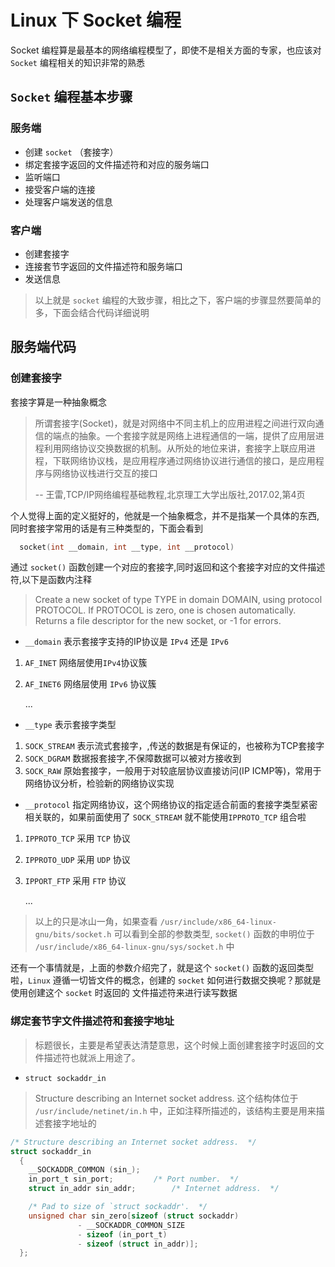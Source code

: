 # Linux 下 Socket 编程

Socket 编程算是最基本的网络编程模型了，即使不是相关方面的专家，也应该对 `Socket` 编程相关的知识非常的熟悉

## `Socket` 编程基本步骤
### 服务端
* 创建 `socket` （套接字）
* 绑定套接字返回的文件描述符和对应的服务端口
* 监听端口
* 接受客户端的连接
* 处理客户端发送的信息

### 客户端
* 创建套接字
* 连接套节字返回的文件描述符和服务端口
* 发送信息

> 以上就是 `socket` 编程的大致步骤，相比之下，客户端的步骤显然要简单的多，下面会结合代码详细说明

## 服务端代码

### 创建套接字

套接字算是一种抽象概念
> 所谓套接字(Socket)，就是对网络中不同主机上的应用进程之间进行双向通信的端点的抽象。一个套接字就是网络上进程通信的一端，提供了应用层进程利用网络协议交换数据的机制。从所处的地位来讲，套接字上联应用进程，下联网络协议栈，是应用程序通过网络协议进行通信的接口，是应用程序与网络协议栈进行交互的接口    
>
>-- 王雷,TCP/IP网络编程基础教程,北京理工大学出版社,2017.02,第4页 

个人觉得上面的定义挺好的，他就是一个抽象概念，并不是指某一个具体的东西,同时套接字常用的话是有三种类型的，下面会看到
```c
  socket(int __domain, int __type, int __protocol)
```
通过 `socket()` 函数创建一个对应的套接字,同时返回和这个套接字对应的文件描述符,以下是函数内注释
> Create a new socket of type TYPE in domain DOMAIN, using protocol PROTOCOL. If PROTOCOL is zero, one is chosen automatically. Returns a file descriptor for the new socket, or -1 for errors.

* `__domain` 表示套接字支持的IP协议是 `IPv4` 还是 `IPv6` 
1. `AF_INET` 网络层使用`IPv4`协议簇
2. `AF_INET6` 网络层使用 `IPv6` 协议簇

    ... 
* `__type` 表示套接字类型
1. `SOCK_STREAM` 表示流式套接字，,传送的数据是有保证的，也被称为TCP套接字
2. `SOCK_DGRAM` 数据报套接字,不保障数据可以被对方接收到
3. `SOCK_RAW` 原始套接字，一般用于对较底层协议直接访问(IP ICMP等)，常用于网络协议分析，检验新的网络协议实现

* `__protocol` 指定网络协议，这个网络协议的指定适合前面的套接字类型紧密相关联的，如果前面使用了 `SOCK_STREAM` 就不能使用`IPPROTO_TCP` 组合啦
1. `IPPROTO_TCP` 采用 `TCP` 协议
2. `IPPROTO_UDP` 采用 `UDP` 协议
3. `IPPORT_FTP` 采用 `FTP` 协议

    ...

> 以上的只是冰山一角，如果查看 `/usr/include/x86_64-linux-gnu/bits/socket.h` 可以看到全部的参数类型, `socket()` 函数的申明位于 `/usr/include/x86_64-linux-gnu/sys/socket.h` 中

还有一个事情就是，上面的参数介绍完了，就是这个 `socket()` 函数的返回类型啦，`Linux` 遵循一切皆文件的概念，创建的 `socket` 如何进行数据交换呢？那就是使用创建这个 `socket` 时返回的 文件描述符来进行读写数据
### 绑定套节字文件描述符和套接字地址
> 标题很长，主要是希望表达清楚意思，这个时候上面创建套接字时返回的文件描述符也就派上用途了。

* `struct sockaddr_in`
> Structure describing an Internet socket address. 
这个结构体位于 `/usr/include/netinet/in.h` 中，正如注释所描述的，该结构主要是用来描述套接字地址的

```c
/* Structure describing an Internet socket address.  */
struct sockaddr_in
  {
    __SOCKADDR_COMMON (sin_);
    in_port_t sin_port;			/* Port number.  */
    struct in_addr sin_addr;		/* Internet address.  */

    /* Pad to size of `struct sockaddr'.  */
    unsigned char sin_zero[sizeof (struct sockaddr)
			   - __SOCKADDR_COMMON_SIZE
			   - sizeof (in_port_t)
			   - sizeof (struct in_addr)];
  };
  ```
